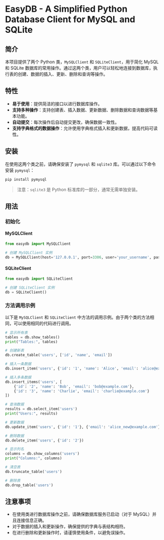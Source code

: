 # EasyDB - A Simplified Python Database Client for MySQL and SQLite

## 简介

本项目提供了两个 Python 类，`MySQLClient` 和 `SQLiteClient`，用于简化 MySQL 和 SQLite 数据库的常用操作。通过这两个类，用户可以轻松地连接到数据库，执行表的创建、数据的插入、更新、删除和查询等操作。

## 特性

- **易于使用**：提供简洁的接口以进行数据库操作。
- **支持多种操作**：支持创建表、插入数据、更新数据、删除数据和查询数据等基本功能。
- **自动提交**：每次操作后自动提交更改，确保数据一致性。
- **支持字典格式的数据操作**：允许使用字典格式插入和更新数据，提高代码可读性。

## 安装

在使用这两个类之前，请确保安装了 `pymysql` 和 `sqlite3` 库。可以通过以下命令安装 `pymysql`：

```bash
pip install pymysql
```

> 注意：`sqlite3` 是 Python 标准库的一部分，通常无需单独安装。

## 用法

### 初始化

#### MySQLClient

```python
from easydb import MySQLClient

# 创建 MySQLClient 实例
db = MySQLClient(host='127.0.0.1', port=3306, user='your_username', password='your_password', database='your_database')
```

#### SQLiteClient

```python
from easydb import SQLiteClient

# 创建 SQLiteClient 实例
db = SQLiteClient()
```

### 方法调用示例

以下是 `MySQLClient` 和 `SQLiteClient` 中方法的调用示例。由于两个类的方法相同，可以使用相同的代码进行调用。

```python
# 显示所有表
tables = db.show_tables()
print("Tables:", tables)

# 创建新表
db.create_table('users', ['id', 'name', 'email'])

# 插入一条数据
db.insert_item('users', {'id': '1', 'name': 'Alice', 'email': 'alice@example.com'})

# 插入多条数据
db.insert_items('users', [
    {'id': '2', 'name': 'Bob', 'email': 'bob@example.com'},
    {'id': '3', 'name': 'Charlie', 'email': 'charlie@example.com'}
])

# 查询数据
results = db.select_item('users')
print("Users:", results)

# 更新数据
db.update_item('users', {'id': '1'}, {'email': 'alice_new@example.com'})

# 删除数据
db.delete_item('users', {'id': '2'})

# 显示列名
columns = db.show_columns('users')
print("Columns:", columns)

# 清空表
db.truncate_table('users')

# 删除表
db.drop_table('users')
```

## 注意事项

- 在使用类进行数据库操作之前，请确保数据库服务已启动（对于 MySQL）并且连接信息正确。
- 对于数据的插入和更新操作，确保提供的字典与表结构相符。
- 在进行删除和更新操作时，请谨慎使用条件，以避免误操作。
